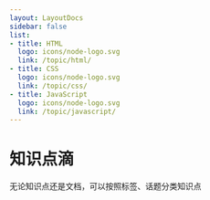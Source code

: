 ```yaml
---
layout: LayoutDocs
sidebar: false
list:
- title: HTML
  logo: icons/node-logo.svg
  link: /topic/html/
- title: CSS
  logo: icons/node-logo.svg
  link: /topic/css/
- title: JavaScript
  logo: icons/node-logo.svg
  link: /topic/javascript/
---
```


# 知识点滴

无论知识点还是文档，可以按照标签、话题分类知识点
